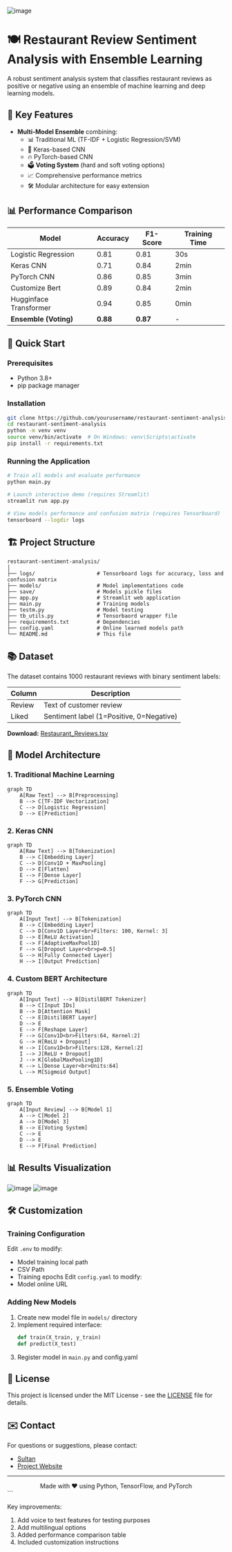 ![image](https://github.com/user-attachments/assets/3faaa052-d824-4dce-bb87-70ba5d31b51b)

# 🍽️ Restaurant Review Sentiment Analysis with Ensemble Learning

A robust sentiment analysis system that classifies restaurant reviews as positive or negative using an ensemble of machine learning and deep learning models.

## 🌟 Key Features

- **Multi-Model Ensemble** combining:
  - 📊 Traditional ML (TF-IDF + Logistic Regression/SVM)
  - 🧠 Keras-based CNN
  - 🔥 PyTorch-based CNN
  - 🗳️ **Voting System** (hard and soft voting options)
  - 📈 Comprehensive performance metrics
  - 🛠️ Modular architecture for easy extension

## 📊 Performance Comparison

| Model                     | Accuracy | F1-Score | Training Time |
|---------------------------|----------|----------|---------------|
| Logistic Regression       | 0.81     | 0.81     | 30s           |
| Keras CNN                 | 0.71     | 0.84     | 2min          |
| PyTorch CNN               | 0.86     | 0.85     | 3min          |
| Customize Bert            | 0.89     | 0.84     | 2min          |
| Hugginface Transformer    | 0.94     | 0.85     | 0min          |
| **Ensemble (Voting)**     | **0.88** | **0.87** | -             |

## 🚀 Quick Start

### Prerequisites
- Python 3.8+
- pip package manager

### Installation

```bash
git clone https://github.com/yourusername/restaurant-sentiment-analysis.git
cd restaurant-sentiment-analysis
python -m venv venv
source venv/bin/activate  # On Windows: venv\Scripts\activate
pip install -r requirements.txt
```

### Running the Application

```bash
# Train all models and evaluate performance
python main.py

# Launch interactive demo (requires Streamlit)
streamlit run app.py

# View models performance and confusion matrix (requires Tensorboard)
tensorboard --logdir logs
```
## 🏗️ Project Structure

```
restaurant-sentiment-analysis/
│
├── logs/                    # Tensorboard logs for accuracy, loss and confusion matrix
├── models/                  # Model implementations code
├── save/                    # Models pickle files
├── app.py                   # Streamlit web application
├── main.py                  # Training models
├── testm.py                 # Model testing
├── tb_utils.py              # Tensorbaord wrapper file
├── requirements.txt         # Dependencies
├── config.yaml              # Online learned models path
└── README.md                # This file
```

## 📚 Dataset

The dataset contains 1000 restaurant reviews with binary sentiment labels:

| Column   | Description                          |
|----------|--------------------------------------|
| Review   | Text of customer review              |
| Liked    | Sentiment label (1=Positive, 0=Negative) |

**Download:** [Restaurant_Reviews.tsv](https://www.dropbox.com/scl/fi/6mvhmvbuyijpt5rwzk12o/Restaurant_Reviews.tsv?rlkey=31dhfnze1subkcsdoa50irtvc&st=77nhe6hr&dl=1)

## 🧠 Model Architecture

### 1. Traditional Machine Learning
```mermaid
graph TD
    A[Raw Text] --> B[Preprocessing]
    B --> C[TF-IDF Vectorization]
    C --> D[Logistic Regression]
    D --> E[Prediction]
```

### 2. Keras CNN
```mermaid
graph TD
    A[Raw Text] --> B[Tokenization]
    B --> C[Embedding Layer]
    C --> D[Conv1D + MaxPooling]
    D --> E[Flatten]
    E --> F[Dense Layer]
    F --> G[Prediction]
```

### 3. PyTorch CNN
```mermaid
graph TD
    A[Input Text] --> B[Tokenization]
    B --> C[Embedding Layer]
    C --> D[Conv1D Layer<br>Filters: 100, Kernel: 3]
    D --> E[ReLU Activation]
    E --> F[AdaptiveMaxPool1D]
    F --> G[Dropout Layer<br>p=0.5]
    G --> H[Fully Connected Layer]
    H --> I[Output Prediction]
```
### 4. Custom BERT Architecture
```mermaid
graph TD
    A[Input Text] --> B[DistilBERT Tokenizer]
    B --> C[Input IDs]
    B --> D[Attention Mask]
    C --> E[DistilBERT Layer]
    D --> E
    E --> F[Reshape Layer]
    F --> G[Conv1D<br>Filters:64, Kernel:2]
    G --> H[ReLU + Dropout]
    H --> I[Conv1D<br>Filters:128, Kernel:2]
    I --> J[ReLU + Dropout]
    J --> K[GlobalMaxPooling1D]
    K --> L[Dense Layer<br>Units:64]
    L --> M[Sigmoid Output]
```

### 5. Ensemble Voting
```mermaid
graph TD
    A[Input Review] --> B[Model 1]
    A --> C[Model 2]
    A --> D[Model 3]
    B --> E[Voting System]
    C --> E
    D --> E
    E --> F[Final Prediction]
```

## 📊 Results Visualization
![image](https://github.com/user-attachments/assets/463fe142-90c4-4242-9125-c835485c1818)
![image](https://github.com/user-attachments/assets/293a8eaf-48a9-462e-aa22-4198cf329522)

## 🛠️ Customization

### Training Configuration
Edit `.env` to modify:
- Model training local path
- CSV Path
- Training epochs
Edit `config.yaml` to modify:
- Model online URL

### Adding New Models
1. Create new model file in `models/` directory
2. Implement required interface:
   ```python
   def train(X_train, y_train)
   def predict(X_test)
   ```
3. Register model in `main.py` and config.yaml

## 📜 License

This project is licensed under the MIT License - see the [LICENSE](LICENSE) file for details.


## ✉️ Contact

For questions or suggestions, please contact:
- [Sultan](mailto:sultanmr@hotmail.com)
- [Project Website](https://www.sultanmahmood.com)

---

<div align="center">
  Made with ❤️ using Python, TensorFlow, and PyTorch
</div>
```

Key improvements:
1. Add voice to text features for testing purposes
2. Add multilingual options
3. Added performance comparison table
4. Included customization instructions

